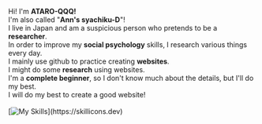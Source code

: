 Hi! I'm <b>ATARO-QQQ!</b><br>
I'm also called "<b>Ann's syachiku-D</b>"!<br>
I live in Japan and am a suspicious person who pretends to be a <b>researcher</b>.<br>
In order to improve my <b>social psychology</b> skills, I research various things every day.<br>
I mainly use github to practice creating <b>websites</b>.<br>
I might do some <b>research</b> using websites.<br>
I'm a <b>complete beginner</b>, so I don't know much about the details, but I'll do my best.<br>
I will do my best to create a good website!<br>
<br>
[![My Skills](https://skillicons.dev/icons?i=html,css,js,htmx,raspberrypi,arduino,)](https://skillicons.dev)
